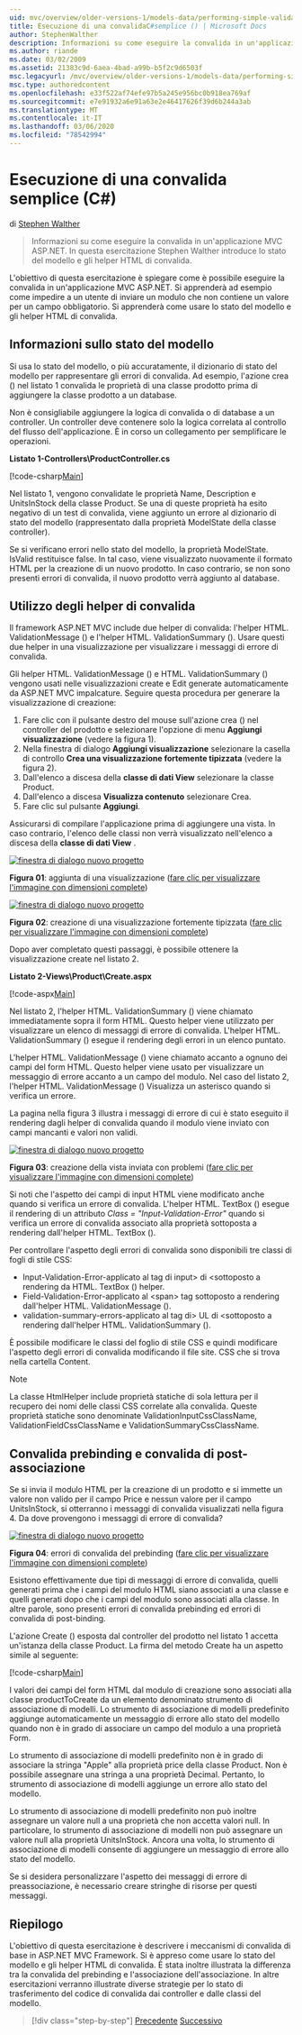 ```yaml
---
uid: mvc/overview/older-versions-1/models-data/performing-simple-validation-cs
title: Esecuzione di una convalidaC#semplice () | Microsoft Docs
author: StephenWalther
description: Informazioni su come eseguire la convalida in un'applicazione MVC ASP.NET. In questa esercitazione, Stephen Walther introduce lo stato del modello e l'helper HTML di convalida...
ms.author: riande
ms.date: 03/02/2009
ms.assetid: 21383c9d-6aea-4bad-a99b-b5f2c9d6503f
msc.legacyurl: /mvc/overview/older-versions-1/models-data/performing-simple-validation-cs
msc.type: authoredcontent
ms.openlocfilehash: e33f522af74efe97b5a245e956bc0b918ea769af
ms.sourcegitcommit: e7e91932a6e91a63e2e46417626f39d6b244a3ab
ms.translationtype: MT
ms.contentlocale: it-IT
ms.lasthandoff: 03/06/2020
ms.locfileid: "78542994"
---
```

# <a name="performing-simple-validation-c"></a>Esecuzione di una convalida semplice (C#)

di [Stephen Walther](https://github.com/StephenWalther)

> Informazioni su come eseguire la convalida in un'applicazione MVC ASP.NET. In questa esercitazione Stephen Walther introduce lo stato del modello e gli helper HTML di convalida.

L'obiettivo di questa esercitazione è spiegare come è possibile eseguire la convalida in un'applicazione MVC ASP.NET. Si apprenderà ad esempio come impedire a un utente di inviare un modulo che non contiene un valore per un campo obbligatorio. Si apprenderà come usare lo stato del modello e gli helper HTML di convalida.

## <a name="understanding-model-state"></a>Informazioni sullo stato del modello

Si usa lo stato del modello, o più accuratamente, il dizionario di stato del modello per rappresentare gli errori di convalida. Ad esempio, l'azione crea () nel listato 1 convalida le proprietà di una classe prodotto prima di aggiungere la classe prodotto a un database.

Non è consigliabile aggiungere la logica di convalida o di database a un controller. Un controller deve contenere solo la logica correlata al controllo del flusso dell'applicazione. È in corso un collegamento per semplificare le operazioni.

**Listato 1-Controllers\ProductController.cs**

[!code-csharp[Main](performing-simple-validation-cs/samples/sample1.cs)]

Nel listato 1, vengono convalidate le proprietà Name, Description e UnitsInStock della classe Product. Se una di queste proprietà ha esito negativo di un test di convalida, viene aggiunto un errore al dizionario di stato del modello (rappresentato dalla proprietà ModelState della classe controller).

Se si verificano errori nello stato del modello, la proprietà ModelState. IsValid restituisce false. In tal caso, viene visualizzato nuovamente il formato HTML per la creazione di un nuovo prodotto. In caso contrario, se non sono presenti errori di convalida, il nuovo prodotto verrà aggiunto al database.

## <a name="using-the-validation-helpers"></a>Utilizzo degli helper di convalida

Il framework ASP.NET MVC include due helper di convalida: l'helper HTML. ValidationMessage () e l'helper HTML. ValidationSummary (). Usare questi due helper in una visualizzazione per visualizzare i messaggi di errore di convalida.

Gli helper HTML. ValidationMessage () e HTML. ValidationSummary () vengono usati nelle visualizzazioni create e Edit generate automaticamente da ASP.NET MVC impalcature. Seguire questa procedura per generare la visualizzazione di creazione:

1. Fare clic con il pulsante destro del mouse sull'azione crea () nel controller del prodotto e selezionare l'opzione di menu **Aggiungi visualizzazione** (vedere la figura 1).
2. Nella finestra di dialogo **Aggiungi visualizzazione** selezionare la casella di controllo **Crea una visualizzazione fortemente tipizzata** (vedere la figura 2).
3. Dall'elenco a discesa della **classe di dati View** selezionare la classe Product.
4. Dall'elenco a discesa **Visualizza contenuto** selezionare Crea.
5. Fare clic sul pulsante **Aggiungi**.

Assicurarsi di compilare l'applicazione prima di aggiungere una vista. In caso contrario, l'elenco delle classi non verrà visualizzato nell'elenco a discesa della **classe di dati View** .

[![finestra di dialogo nuovo progetto](performing-simple-validation-cs/_static/image1.jpg)](performing-simple-validation-cs/_static/image1.png)

**Figura 01**: aggiunta di una visualizzazione ([fare clic per visualizzare l'immagine con dimensioni complete](performing-simple-validation-cs/_static/image2.png))

[![finestra di dialogo nuovo progetto](performing-simple-validation-cs/_static/image2.jpg)](performing-simple-validation-cs/_static/image3.png)

**Figura 02**: creazione di una visualizzazione fortemente tipizzata ([fare clic per visualizzare l'immagine con dimensioni complete](performing-simple-validation-cs/_static/image4.png))

Dopo aver completato questi passaggi, è possibile ottenere la visualizzazione create nel listato 2.

**Listato 2-Views\Product\Create.aspx**

[!code-aspx[Main](performing-simple-validation-cs/samples/sample2.aspx)]

Nel listato 2, l'helper HTML. ValidationSummary () viene chiamato immediatamente sopra il form HTML. Questo helper viene utilizzato per visualizzare un elenco di messaggi di errore di convalida. L'helper HTML. ValidationSummary () esegue il rendering degli errori in un elenco puntato.

L'helper HTML. ValidationMessage () viene chiamato accanto a ognuno dei campi del form HTML. Questo helper viene usato per visualizzare un messaggio di errore accanto a un campo del modulo. Nel caso del listato 2, l'helper HTML. ValidationMessage () Visualizza un asterisco quando si verifica un errore.

La pagina nella figura 3 illustra i messaggi di errore di cui è stato eseguito il rendering dagli helper di convalida quando il modulo viene inviato con campi mancanti e valori non validi.

[![finestra di dialogo nuovo progetto](performing-simple-validation-cs/_static/image3.jpg)](performing-simple-validation-cs/_static/image5.png)

**Figura 03**: creazione della vista inviata con problemi ([fare clic per visualizzare l'immagine con dimensioni complete](performing-simple-validation-cs/_static/image6.png))

Si noti che l'aspetto dei campi di input HTML viene modificato anche quando si verifica un errore di convalida. L'helper HTML. TextBox () esegue il rendering di un attributo *Class = "Input-Validation-Error"* quando si verifica un errore di convalida associato alla proprietà sottoposta a rendering dall'helper HTML. TextBox ().

Per controllare l'aspetto degli errori di convalida sono disponibili tre classi di fogli di stile CSS:

- Input-Validation-Error-applicato al tag di input&gt; di &lt;sottoposto a rendering da HTML. TextBox () helper.
- Field-Validation-Error-applicato al &lt;span&gt; tag sottoposto a rendering dall'helper HTML. ValidationMessage ().
- validation-summary-errors-applicato al tag di&gt; UL di &lt;sottoposto a rendering dall'helper HTML. ValidationSummary ().

È possibile modificare le classi del foglio di stile CSS e quindi modificare l'aspetto degli errori di convalida modificando il file site. CSS che si trova nella cartella Content.

> [!NOTE] 
> 
> La classe HtmlHelper include proprietà statiche di sola lettura per il recupero dei nomi delle classi CSS correlate alla convalida. Queste proprietà statiche sono denominate ValidationInputCssClassName, ValidationFieldCssClassName e ValidationSummaryCssClassName.

## <a name="prebinding-validation-and-postbinding-validation"></a>Convalida prebinding e convalida di post-associazione

Se si invia il modulo HTML per la creazione di un prodotto e si immette un valore non valido per il campo Price e nessun valore per il campo UnitsInStock, si otterranno i messaggi di convalida visualizzati nella figura 4. Da dove provengono i messaggi di errore di convalida?

[![finestra di dialogo nuovo progetto](performing-simple-validation-cs/_static/image4.jpg)](performing-simple-validation-cs/_static/image7.png)

**Figura 04**: errori di convalida del prebinding ([fare clic per visualizzare l'immagine con dimensioni complete](performing-simple-validation-cs/_static/image8.png))

Esistono effettivamente due tipi di messaggi di errore di convalida, quelli generati prima che i campi del modulo HTML siano associati a una classe e quelli generati dopo che i campi del modulo sono associati alla classe. In altre parole, sono presenti errori di convalida prebinding ed errori di convalida di post-binding.

L'azione Create () esposta dal controller del prodotto nel listato 1 accetta un'istanza della classe Product. La firma del metodo Create ha un aspetto simile al seguente:

[!code-csharp[Main](performing-simple-validation-cs/samples/sample3.cs)]

I valori dei campi del form HTML dal modulo di creazione sono associati alla classe productToCreate da un elemento denominato strumento di associazione di modelli. Lo strumento di associazione di modelli predefinito aggiunge automaticamente un messaggio di errore allo stato del modello quando non è in grado di associare un campo del modulo a una proprietà Form.

Lo strumento di associazione di modelli predefinito non è in grado di associare la stringa "Apple" alla proprietà price della classe Product. Non è possibile assegnare una stringa a una proprietà Decimal. Pertanto, lo strumento di associazione di modelli aggiunge un errore allo stato del modello.

Lo strumento di associazione di modelli predefinito non può inoltre assegnare un valore null a una proprietà che non accetta valori null. In particolare, lo strumento di associazione di modelli non può assegnare un valore null alla proprietà UnitsInStock. Ancora una volta, lo strumento di associazione di modelli consente di aggiungere un messaggio di errore allo stato del modello.

Se si desidera personalizzare l'aspetto dei messaggi di errore di preassociazione, è necessario creare stringhe di risorse per questi messaggi.

## <a name="summary"></a>Riepilogo

L'obiettivo di questa esercitazione è descrivere i meccanismi di convalida di base in ASP.NET MVC Framework. Si è appreso come usare lo stato del modello e gli helper HTML di convalida. È stata inoltre illustrata la differenza tra la convalida del prebinding e l'associazione dell'associazione. In altre esercitazioni verranno illustrate diverse strategie per lo stato di trasferimento del codice di convalida dai controller e dalle classi del modello.

> [!div class="step-by-step"]
> [Precedente](displaying-a-table-of-database-data-cs.md)
> [Successivo](validating-with-the-idataerrorinfo-interface-cs.md)
